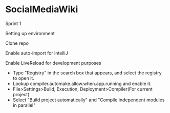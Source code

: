 # SocialMediaWiki

Sprint 1

Setting up environment

Clone repo

Enable auto-import for intelliJ

Enable LiveReload for development purposes
- Type "Registry" in the search box that appears, and select the registry to open it.
- Lookup compiler.automake.allow.when.app.running and enable it.
- File>Settings>Build, Execution, Deployment>Compiler(For current project)
- Select "Build project automatically" and "Compile independent modules in parallel"
